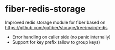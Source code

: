 # fiber-redis-storage

Improved redis storage module for fiber based on https://github.com/gofiber/storage/tree/main/redis
- Error handling on caller side (no panic internally)
- Support for key prefix (allow to group keys)
